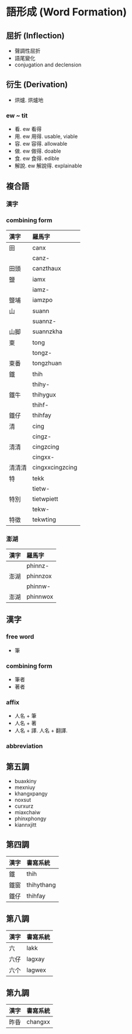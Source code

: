# 語形成 (Word Formation)

## 屈折 (Inflection)

* 聲調性屈折
* 語尾變化
* conjugation and declension

## 衍生 (Derivation)

* 烘爐. 烘爐地

### ew ~ tit

* 看. ew 看得
* 用. ew 用得. usable, viable
* 容. ew 容得. allowable
* 做. ew 做得. doable
* 食. ew 食得. edible
* 解說. ew 解說得. explainable

## 複合語

### 漢字

### combining form

| 漢字 | 羅馬字 |
| :--- | :--- |
| 田 | canx |
|| canz- |
| 田頭 | canzthaux |
| 鹽 | iamx |
|| iamz- |
| 鹽埔 | iamzpo |
| 山 | suann |
|| suannz- |
| 山脚 | suannzkha |
| 東 | tong |
|| tongz- |
| 東番 | tongzhuan |
| 鐵 | thih |
|| thihy- |
| 鐵牛 | thihygux |
|| thihf- |
| 鐵仔 | thihfay |
| 清 | cing |
|| cingz- |
| 清清 | cingzcing |
|| cingxx- |
| 清清清 | cingxxcingzcing |
| 特 | tekk |
|| tietw- |
| 特別 | tietwpiett |
|| tekw- |
| 特徵 | tekwting |

### 澎湖

| 漢字 | 羅馬字 |
| :--- | :--- |
|| phinnz- |
| 澎湖 | phinnzox |
|| phinnw- |
| 澎湖 | phinnwox |

## 漢字

### free word

* 筆

### combining form

* 筆者
* 著者

### affix

* 人名 + 筆
* 人名 + 著
* 人名 + 譯. 人名 + 翻譯.

### abbreviation

## 第五調

* buaxkiny
* mexniuy
* khangxpangy
* noxsut
* curxurz
* miaxchaiw
* phinxphongy
* kiannxjitt

## 第四調

| 漢字 | 書寫系統 |
| :--- | :--- |
| 鐵 | thih |
| 鐵窗 | thihythang |
| 鐵仔 | thihfay |

## 第八調

| 漢字 | 書寫系統 |
| :--- | :--- |
| 六 | lakk |
| 六仔 | lagxay |
| 六个 | lagwex |

## 第九調

| 漢字 | 書寫系統 |
| :--- | :--- |
| 昨昏 | changxx |
